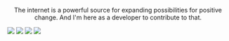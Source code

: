 

<p style="text-align: center;">The internet is a powerful source for expanding possibilities for positive change. And I'm here as a developer to contribute to that.</p>


![](http://github-profile-summary-cards.vercel.app/api/cards/profile-details?username=lype94&theme=dark)
![](http://github-profile-summary-cards.vercel.app/api/cards/repos-per-language?username=lype94&theme=dark)
![](http://github-profile-summary-cards.vercel.app/api/cards/most-commit-language?username=lype94&theme=dark)
![](http://github-profile-summary-cards.vercel.app/api/cards/stats?username=lype94&theme=dark)


